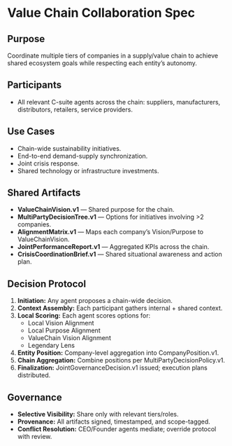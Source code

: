 # Value Chain Collaboration Spec

## Purpose
Coordinate multiple tiers of companies in a supply/value chain to achieve shared ecosystem goals while respecting each entity’s autonomy.

## Participants
- All relevant C-suite agents across the chain: suppliers, manufacturers, distributors, retailers, service providers.

## Use Cases
- Chain-wide sustainability initiatives.
- End-to-end demand-supply synchronization.
- Joint crisis response.
- Shared technology or infrastructure investments.

## Shared Artifacts
- **ValueChainVision.v1** — Shared purpose for the chain.
- **MultiPartyDecisionTree.v1** — Options for initiatives involving >2 companies.
- **AlignmentMatrix.v1** — Maps each company’s Vision/Purpose to ValueChainVision.
- **JointPerformanceReport.v1** — Aggregated KPIs across the chain.
- **CrisisCoordinationBrief.v1** — Shared situational awareness and action plan.

## Decision Protocol
1. **Initiation:** Any agent proposes a chain-wide decision.
2. **Context Assembly:** Each participant gathers internal + shared context.
3. **Local Scoring:** Each agent scores options for:
   - Local Vision Alignment
   - Local Purpose Alignment
   - ValueChain Vision Alignment
   - Legendary Lens
4. **Entity Position:** Company-level aggregation into CompanyPosition.v1.
5. **Chain Aggregation:** Combine positions per MultiPartyDecisionPolicy.v1.
6. **Finalization:** JointGovernanceDecision.v1 issued; execution plans distributed.

## Governance
- **Selective Visibility:** Share only with relevant tiers/roles.
- **Provenance:** All artifacts signed, timestamped, and scope-tagged.
- **Conflict Resolution:** CEO/Founder agents mediate; override protocol with review.